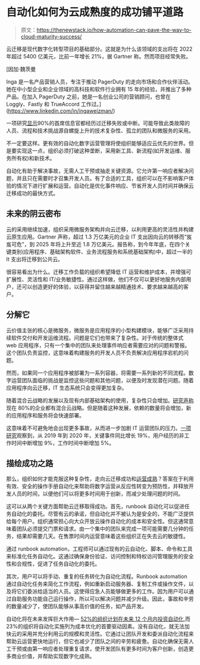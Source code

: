 # 自动化如何为云成熟度的成功铺平道路

> 原文：<https://thenewstack.io/how-automation-can-pave-the-way-to-cloud-maturity-success/>

云迁移是现代数字化转型项目的基础部分。这就是为什么该领域的支出将在 2022 年超过 5400 亿美元，比前一年增长 21%，据 Gartner 称。然而项目经常失败。

 [因加·魏茨曼

Inga 是一名产品营销人员，专注于推动 PagerDuty 的走向市场和合作伙伴活动。她在中小型企业和企业领域的高科技和软件行业拥有 15 年的经验，并推出了多种产品。在加入 PagerDuty 之前，她是一名创业公司的营销顾问，也曾在 Loggly、Fastly 和 TrueAccord 工作过。](https://www.linkedin.com/in/ingaweizman/) 

一项研究[显示](https://cloudsecurityalliance.org/artifacts/enterprise-resource-planning-and-cloud-adoption)90%的首席信息官都经历过迁移失败或中断。可能导致此类故障的人员、流程和技术挑战源自螺旋上升的技术复杂性、孤立的团队和微服务的采用。

不一定要这样。更有效的自动化数字运营管理将使组织能够适应云优先的世界。但是要实现这一点，组织必须打破这种垄断，采用新工具、新流程(如开发运维、服务所有权)和新技术。

自动化有助于解决事故，无需人工干预或抽走关键资源。它允许第一响应者解决问题，并且只在需要时才召集开发人员。有了合适的工具，组织可以在不影响客户体验的情况下进行扩展和运营。自动化是优化事件响应、节省开发人员时间并确保云迁移成功的最快方式。

## **未来的阴云密布**

云的采用继续加速，组织采用微服务架构并向云迁移，以利用更高的灵活性并构建云原生应用。Gartner 声称，超过 1.3 万亿美元的企业 IT 支出因向云的转移而“岌岌可危”，到 2025 年将上升至近 1.8 万亿美元。报告称，到今年年底，在四个关键类别(应用程序、基础架构软件、业务流程服务和系统基础架构)中，超过一半的 It 支出将迁移到公共云。

很容易看出为什么。迁移工作负载的组织希望降低 IT 运营和维护成本，并增强可扩展性、灵活性和 IT/业务敏捷性。通过这样做，他们不仅可以更好地服务内部用户，还可以创造更好的体验，以获得并留住越来越精通技术、要求越来越高的客户。

## **分解它**

云价值主张的核心是微服务，微服务是应用程序的小型构建模块，能够广泛采用持续软件交付和开发运维流程。问题是它们也带来了复杂性。对于传统的整体式 web 应用程序，只有一个集中的团队来处理事件响应者需要应对的问题和警报。这个团队负责监控，这意味着构建服务的开发人员不负责解决应用程序宕机的问题。

然而，如果同一个应用程序被部署为一系列容器，将需要一系列新的不同流程。数字运营团队面临的挑战是监控这些问题和其他问题，以便及时发现潜在问题。随着应用程序向云迁移，IT 生态系统只会变得更加复杂。

随着混合云战略的发展以及现有内部基础架构的使用，复杂性只会增加。[研究声称](https://www.flexera.com/about-us/press-center/flexera-releases-2021-state-of-the-cloud-report)现在 80%的企业都有混合云战略。但是随着这种发展，依赖的数量将会增加，新的应用程序和服务将会快速部署。

这意味着不可避免地会出现更多事故，从而进一步加剧 IT 运营团队的压力。[一项研究](https://community.pagerduty.com/forum/t/the-state-of-digital-operations-report-2021/3369)观察到，从 2019 年到 2020 年，关键事件同比增长 19%，用户经历的非工作时间中断增加 9%，工作时间中断增加 5%。

## **描绘成功之路**

那么，组织如何才能克服这种复杂性，走向云迁移成功和[运营成熟](https://www.pagerduty.com/digital-operations-maturity/)？答案在于利用有效、安全的操作手册自动化来帮助将数字运营从反应性转变为预防性，并释放开发人员的时间，以便他们可以将更多时间用于创新，而减少处理问题的时间。

这可以从两个关键方面帮助云迁移取得成功。首先，runbook 自动化可以促进任务自动化的委托。尽管有云的承诺，但自动化并不被认为是安全的，不能广泛提供给每个用户。组织通常担心向大众开放云操作自动化的成本和安全性。但这通常意味着团队必须提交门票和请求。由一个集中的团队来完成一项可能需要几分钟的任务，结果却需要几天。在售票时间内运营意味着这些组织正在失去云的敏捷性。

通过 runbook automation，工程师可以通过现有的云自动化、脚本、命令和工具来标准化任务自动化。这通过确保身份验证、访问控制和特权访问管理服务的安全性和合规性，促进了任务自动化的委托。

其次，用户可以将手动、重复的任务转化为自动化流程。Runbook automation 通过自动化任务来简化工作流程，例如重新启动服务器、复制工件或操作文件，以及将它们委派给适当的人员。这使得应急人员能够做更多的工作。因为用户可以通过自助服务功能自己运行操作，所以可以解决问题并减少升级。因此，事故和辛劳的数量减少了，使团队能够从事高价值的任务，如产品开发。

自动化将在未来发挥巨大作用— [52%的组织计划在未来 12 个月内投资自动化](https://www.gartner.com/doc/reprints?id=1-28H84QFD&ct=211220&st=sb),而 23%的组织将自动化实施列为成本优化的首要驱动因素。没有自动化，就无法加快云的采用并充分利用云的规模和灵活性。它通过让团队开发和委派自动化流程来帮助云运营更快地运行，但它也减少了团队之间的辛劳和疲惫。自动化确保无需人工干预或由第一响应者处理重复请求，使开发团队有更多时间为客户创新，创造更多商业价值，并帮助实现数字化成熟。

<svg xmlns:xlink="http://www.w3.org/1999/xlink" viewBox="0 0 68 31" version="1.1"><title>Group</title> <desc>Created with Sketch.</desc></svg>